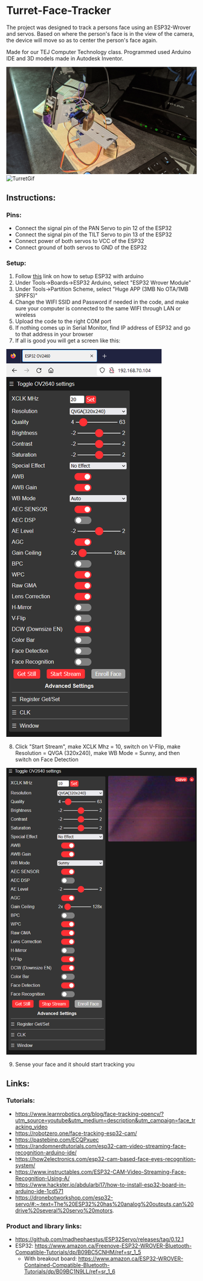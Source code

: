 # Turret-Face-Tracker
The project was designed to track a persons face using an ESP32-Wrover and servos. Based on where the person's face is in the view of the camera, the device will move so as to center the person's face again.

Made for our TEJ Computer Technology class. Programmed used Arduino IDE and 3D models made in Autodesk Inventor.

![TurretPic1](./Pictures/TurretPic1.jpg)
![TurretGif](./Pictures/TurretGif.gif)

## Instructions:
### Pins:
- Connect the signal pin of the PAN Servo to pin 12 of the ESP32
- Connect the signal pin of the TILT Servo to pin 13 of the ESP32
- Connect power of both servos to VCC of the ESP32
- Connect ground of both servos to GND of the ESP32

### Setup:
1. Follow [this](https://www.hackster.io/abdularbi17/how-to-install-esp32-board-in-arduino-ide-1cd571) link on how to setup ESP32 with arduino
2. Under Tools->Boards->ESP32 Arduino, select "ESP32 Wrover Module"
3. Under Tools->Partition Scheme, select "Huge APP (3MB No OTA/1MB SPIFFS)"
4. Change the WIFI SSID and Password if needed in the code, and make sure your computer is connected to the same WIFI through LAN or wireless
5. Upload the code to the right COM port
6. If nothing comes up in Serial Monitor, find IP address of ESP32 and go to that address in your browser
7. If all is good you will get a screen like this: 

![ESP32_Browser1](./Pictures/ESP32_Browser1.png)

8. Click "Start Stream", make XCLK Mhz = 10, switch on V-Flip, make Resolution = QVGA (320x240), make WB Mode = Sunny, and then switch on Face Detection

  ![ESP32_Browser2](./Pictures/ESP32_Browser2.png)

9. Sense your face and it should start tracking you

## Links:
### Tutorials:
- https://www.learnrobotics.org/blog/face-tracking-opencv/?utm_source=youtube&utm_medium=description&utm_campaign=face_tracking_video
- https://robotzero.one/face-tracking-esp32-cam/
- https://pastebinp.com/ECQPxuec
- https://randomnerdtutorials.com/esp32-cam-video-streaming-face-recognition-arduino-ide/
- https://how2electronics.com/esp32-cam-based-face-eyes-recognition-system/
- https://www.instructables.com/ESP32-CAM-Video-Streaming-Face-Recognition-Using-A/
- https://www.hackster.io/abdularbi17/how-to-install-esp32-board-in-arduino-ide-1cd571
- https://dronebotworkshop.com/esp32-servo/#:~:text=The%20ESP32%20has%20analog%20outputs,can%20drive%20several%20servo%20motors.

### Product and library links:
- https://github.com/madhephaestus/ESP32Servo/releases/tag/0.12.1
- ESP32: https://www.amazon.ca/Freenove-ESP32-WROVER-Bluetooth-Compatible-Tutorials/dp/B09BC5CNHM/ref=sr_1_5
  - With breakout board: https://www.amazon.ca/ESP32-WROVER-Contained-Compatible-Bluetooth-Tutorials/dp/B09BC1N9LL/ref=sr_1_6
